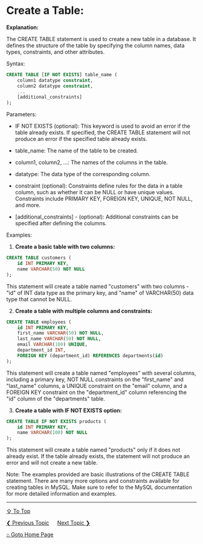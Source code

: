# Create a Table:

**Explanation:**

The CREATE TABLE statement is used to create a new table in a database. It defines the structure of the table by specifying the column names, data types, constraints, and other attributes.

Syntax:

```sql
CREATE TABLE [IF NOT EXISTS] table_name (
    column1 datatype constraint,
    column2 datatype constraint,
    ...
    [additional_constraints]
);
```

Parameters:
- IF NOT EXISTS (optional): This keyword is used to avoid an error if the table already exists. If specified, the CREATE TABLE statement will not produce an error if the specified table already exists.

- table_name: The name of the table to be created.

- column1, column2, ...: The names of the columns in the table.

- datatype: The data type of the corresponding column.

- constraint (optional): Constraints define rules for the data in a table column, such as whether it can be NULL or have unique values. Constraints include PRIMARY KEY, FOREIGN KEY, UNIQUE, NOT NULL, and more.

- [additional_constraints] - (optional): Additional constraints can be specified after defining the columns.

Examples:

1. **Create a basic table with two columns:**

```sql
CREATE TABLE customers (
    id INT PRIMARY KEY,
    name VARCHAR(50) NOT NULL
);
```


This statement will create a table named "customers" with two columns - "id" of INT data type as the primary key, and "name" of VARCHAR(50) data type that cannot be NULL.

2. **Create a table with multiple columns and constraints:**

```sql
CREATE TABLE employees (
    id INT PRIMARY KEY,
    first_name VARCHAR(50) NOT NULL,
    last_name VARCHAR(50) NOT NULL,
    email VARCHAR(100) UNIQUE,
    department_id INT,
    FOREIGN KEY (department_id) REFERENCES departments(id)
);
```

This statement will create a table named "employees" with several columns, including a primary key, NOT NULL constraints on the "first_name" and "last_name" columns, a UNIQUE constraint on the "email" column, and a FOREIGN KEY constraint on the "department_id" column referencing the "id" column of the "departments" table.

3. **Create a table with IF NOT EXISTS option:**

```sql
CREATE TABLE IF NOT EXISTS products (
    id INT PRIMARY KEY,
    name VARCHAR(100) NOT NULL
);
```

This statement will create a table named "products" only if it does not already exist. If the table already exists, the statement will not produce an error and will not create a new table.

Note: The examples provided are basic illustrations of the CREATE TABLE statement. There are many more options and constraints available for creating tables in MySQL. Make sure to refer to the MySQL documentation for more detailed information and examples.

---
[&#8682; To Top](#create-a-table)

[&#10094; Previous Topic](./drop-database.md) &emsp; [Next Topic &#10095;](./alter-table.md)

[&#8962; Goto Home Page](../README.md)